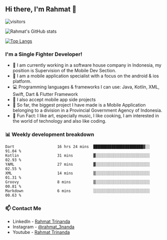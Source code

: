 ## Hi there, I'm Rahmat 👋
![visitors](https://visitor-badge.glitch.me/badge?page_id=https://github.com/rahmat3nanda/)

![Rahmat's GitHub stats](https://github-readme-stats.vercel.app/api?username=rahmat3nanda&count_private=true&show_icons=true&theme=radical)

[![Top Langs](https://github-readme-stats.vercel.app/api/top-langs/?username=rahmat3nanda&show_icons=true&theme=radical&layout=compact)](https://github.com/rahmat3nanda/github-readme-stats)

### I'm a Single Fighter Developer!
- :office: I am currently working in a software house company in Indonesia, my position is Supervision of the Mobile Dev Section.
- :iphone: I am a mobile application specialist with a focus on the android & ios platform.
- :computer: Programming languages & frameworks I can use: Java, Kotlin, XML, Swift, Dart & Flutter Framework
- :handshake: I also accept mobile app side projects
- :police_car: So far, the biggest project I have made is a Mobile Application belonging to a division in a Provincial Government Agency of Indonesia.
- :notebook: Fun Fact: I like art, especially music, I like cooking, I am interested in the world of technology and also like coding.

### 📊 Weekly development breakdown

<!--START_SECTION:waka-->

```text
Dart                   16 hrs 24 mins  ██████████████████████▓░░   91.04 %
Kotlin                 31 mins         ▓░░░░░░░░░░░░░░░░░░░░░░░░   02.93 %
YAML                   27 mins         ▓░░░░░░░░░░░░░░░░░░░░░░░░   02.55 %
XML                    14 mins         ▒░░░░░░░░░░░░░░░░░░░░░░░░   01.31 %
Groovy                 8 mins          ▒░░░░░░░░░░░░░░░░░░░░░░░░   00.81 %
Markdown               6 mins          ░░░░░░░░░░░░░░░░░░░░░░░░░   00.63 %
```

<!--END_SECTION:waka-->

### 📫 Contact Me
- LinkedIn - [Rahmat Trinanda](https://www.linkedin.com/in/rahmat-trinanda/)
- Instagram - [@rahmat_3nanda](https://www.instagram.com/rahmat_3nanda/)
- Youtube - [Rahmat Trinanda](https://www.youtube.com/channel/UCmhq5_o2cDpYsTtBl24XEAw)
